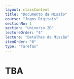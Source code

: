 ```yaml
---
layout: classContent
title: "Documento da Missão"
course: "Jogos Digitais"
sectionNo: 1
section: "Universo 2D"
lectureOrder: "4"
lecture: "Detalhes da Missão"
itemOrder: "0"
type: "Tarefas"
---
```


# TBA